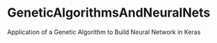 # GeneticAlgorithmsAndNeuralNets
Application of a Genetic Algorithm to Build Neural Network in Keras
